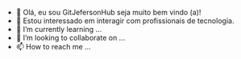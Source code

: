 - 👋 Olá, eu sou GitJefersonHub seja muito bem vindo (a)!
- 👀 Estou interessado em interagir com profissionais de tecnologia.
- 🌱 I’m currently learning ...
- 💞️ I’m looking to collaborate on ...
- 📫 How to reach me ...

<!---
GitJefersonHub/GitJefersonHub is a ✨ special ✨ repository because its `README.md` (this file) appears on your GitHub profile.
You can click the Preview link to take a look at your changes.
--->
